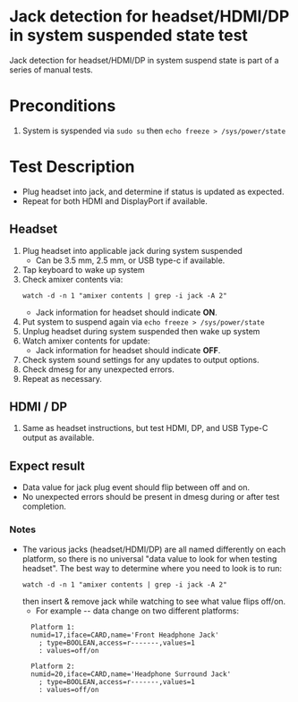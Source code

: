 # Jack detection for headset/HDMI/DP in system suspended state test
Jack detection for headset/HDMI/DP in system suspend state is part of a series of manual
tests.

# Preconditions
1. System is syspended via `sudo su` then `echo freeze > /sys/power/state`

# Test Description
* Plug headset into jack, and determine if status is updated as expected.
* Repeat for both HDMI and DisplayPort if available.

## Headset
1. Plug headset into applicable jack during system suspended
   - Can be 3.5 mm, 2.5 mm, or USB type-c if available.
2. Tap keyboard to wake up system
3. Check amixer contents via:
    ```
    watch -d -n 1 "amixer contents | grep -i jack -A 2"
    ```
    - Jack information for headset should indicate **ON**.
4. Put system to suspend again via `echo freeze > /sys/power/state`
5. Unplug headset during system suspended then wake up system
6. Watch amixer contents for update:
   - Jack information for headset should indicate **OFF**.
7. Check system sound settings for any updates to output options.
8. Check dmesg for any unexpected errors.
9. Repeat as necessary.

## HDMI / DP
1. Same as headset instructions, but test HDMI, DP, and USB Type-C output as
available.

## Expect result
* Data value for jack plug event should flip between off and on.
* No unexpected errors should be present in dmesg during or after test
completion.

### Notes
* The various jacks (headset/HDMI/DP) are all named differently on each platform,
    so there is no universal "data value to look for when testing headset". The
    best way to determine where you need to look is to run:
    ```
    watch -d -n 1 "amixer contents | grep -i jack -A 2"
    ```
    then insert & remove jack while watching to see what value flips off/on.
    * For example -- data change on two different platforms:
    ```
      Platform 1:
      numid=17,iface=CARD,name='Front Headphone Jack'
        ; type=BOOLEAN,access=r-------,values=1
        : values=off/on
    ```
    ```
      Platform 2:
      numid=20,iface=CARD,name='Headphone Surround Jack'
        ; type=BOOLEAN,access=r-------,values=1
        : values=off/on
    ```
